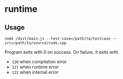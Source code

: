 # runtime

## Usage

`node /dist/main.js --test-case=/path/to/testcase --src=/path/to/source/code.cpp`

Program exits with 0 on success. On failure, it exits with
* `120` when compilation error
* `121` when runtime error
* `122` when internal error